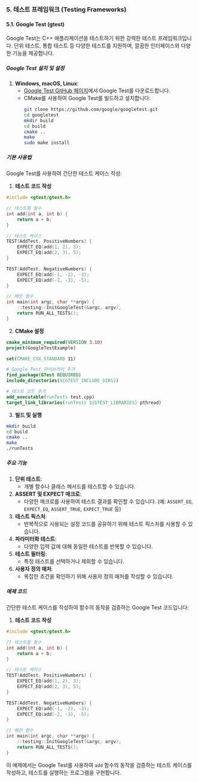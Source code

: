 ### 5. 테스트 프레임워크 (Testing Frameworks)

#### 5.1. Google Test (gtest)

Google Test는 C++ 애플리케이션을 테스트하기 위한 강력한 테스트 프레임워크입니다. 단위 테스트, 통합 테스트 등 다양한 테스트를 지원하며, 깔끔한 인터페이스와 다양한 기능을 제공합니다.

##### Google Test 설치 및 설정

1. **Windows, macOS, Linux**:
   - [Google Test GitHub 페이지](https://github.com/google/googletest)에서 Google Test를 다운로드합니다.
   - CMake를 사용하여 Google Test를 빌드하고 설치합니다:
     ```bash
     git clone https://github.com/google/googletest.git
     cd googletest
     mkdir build
     cd build
     cmake ..
     make
     sudo make install
     ```

##### 기본 사용법

Google Test를 사용하여 간단한 테스트 케이스 작성:

1. **테스트 코드 작성**

```cpp
#include <gtest/gtest.h>

// 테스트할 함수
int add(int a, int b) {
    return a + b;
}

// 테스트 케이스
TEST(AddTest, PositiveNumbers) {
    EXPECT_EQ(add(1, 2), 3);
    EXPECT_EQ(add(2, 3), 5);
}

TEST(AddTest, NegativeNumbers) {
    EXPECT_EQ(add(-1, -2), -3);
    EXPECT_EQ(add(-2, -3), -5);
}

// 메인 함수
int main(int argc, char **argv) {
    ::testing::InitGoogleTest(&argc, argv);
    return RUN_ALL_TESTS();
}
```

2. **CMake 설정**

```cmake
cmake_minimum_required(VERSION 3.10)
project(GoogleTestExample)

set(CMAKE_CXX_STANDARD 11)

# Google Test 라이브러리 추가
find_package(GTest REQUIRED)
include_directories(${GTEST_INCLUDE_DIRS})

# 테스트 코드 추가
add_executable(runTests test.cpp)
target_link_libraries(runTests ${GTEST_LIBRARIES} pthread)
```

3. **빌드 및 실행**

```bash
mkdir build
cd build
cmake ..
make
./runTests
```

##### 주요 기능

1. **단위 테스트**:
   - 개별 함수나 클래스 메서드를 테스트할 수 있습니다.
2. **ASSERT 및 EXPECT 매크로**:
   - 다양한 매크로를 사용하여 테스트 결과를 확인할 수 있습니다. (예: `ASSERT_EQ`, `EXPECT_EQ`, `ASSERT_TRUE`, `EXPECT_TRUE` 등)
3. **테스트 픽스처**:
   - 반복적으로 사용되는 설정 코드를 공유하기 위해 테스트 픽스처를 사용할 수 있습니다.
4. **파라미터화 테스트**:
   - 다양한 입력 값에 대해 동일한 테스트를 반복할 수 있습니다.
5. **테스트 필터링**:
   - 특정 테스트를 선택하거나 제외할 수 있습니다.
6. **사용자 정의 매처**:
   - 복잡한 조건을 확인하기 위해 사용자 정의 매처를 작성할 수 있습니다.

##### 예제 코드

간단한 테스트 케이스를 작성하여 함수의 동작을 검증하는 Google Test 코드입니다:

1. **테스트 코드 작성**

```cpp
#include <gtest/gtest.h>

// 테스트할 함수
int add(int a, int b) {
    return a + b;
}

// 테스트 케이스
TEST(AddTest, PositiveNumbers) {
    EXPECT_EQ(add(1, 2), 3);
    EXPECT_EQ(add(2, 3), 5);
}

TEST(AddTest, NegativeNumbers) {
    EXPECT_EQ(add(-1, -2), -3);
    EXPECT_EQ(add(-2, -3), -5);
}

// 메인 함수
int main(int argc, char **argv) {
    ::testing::InitGoogleTest(&argc, argv);
    return RUN_ALL_TESTS();
}
```

이 예제에서는 Google Test를 사용하여 `add` 함수의 동작을 검증하는 테스트 케이스를 작성하고, 테스트를 실행하는 프로그램을 구현합니다.
